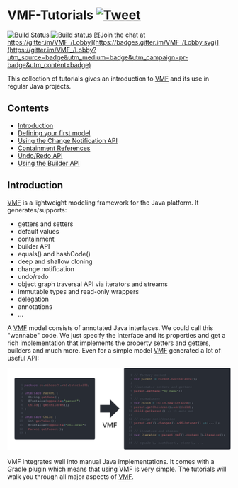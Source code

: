 # VMF-Tutorials [![Tweet](https://img.shields.io/twitter/url/http/shields.io.svg?style=social)](https://twitter.com/intent/tweet?text=VMF:%20The%20new%20modeling%20framework%20for%20Java!&url=https://github.com/miho/VMF&via=mihosoft&hashtags=vmf,java,mdd,developers)
[![Build Status](https://travis-ci.org/miho/VMF-Tutorials.svg?branch=master)](https://travis-ci.org/miho/VMF-Tutorials)
[![Build status](https://ci.appveyor.com/api/projects/status/w3ncymxslgm8thtf?svg=true)](https://ci.appveyor.com/project/miho/vmf-tutorials)
[![Join the chat at https://gitter.im/VMF_/Lobby](https://badges.gitter.im/VMF_/Lobby.svg)](https://gitter.im/VMF_/Lobby?utm_source=badge&utm_medium=badge&utm_campaign=pr-badge&utm_content=badge)

This collection of tutorials gives an introduction to [VMF](https://github.com/miho/VMF) and its use in regular Java projects.

## Contents

- [Introduction](https://github.com/miho/VMF-Tutorials/blob/master/README.md#introduction)
- [Defining your first model](https://github.com/miho/VMF-Tutorials/blob/master/VMF-Tutorial-01/README.md)
- [Using the Change Notification API](https://github.com/miho/VMF-Tutorials/blob/master/VMF-Tutorial-02/README.md)
- [Containment References](https://github.com/miho/VMF-Tutorials/tree/master/VMF-Tutorial-03/README.md)
- [Undo/Redo API](https://github.com/miho/VMF-Tutorials/tree/master/VMF-Tutorial-04/README.md)
- [Using the Builder API](https://github.com/miho/VMF-Tutorials/tree/master/VMF-Tutorial-05/README.md)

## Introduction

[VMF](https://github.com/miho/VMF) is a lightweight modeling framework for the Java platform. It generates/supports:

- getters and setters
- default values
- containment
- builder API
- equals() and hashCode()
- deep and shallow cloning
- change notification
- undo/redo
- object graph traversal API via iterators and streams
- immutable types and read-only wrappers
- delegation
- annotations
- ...

A [VMF](https://github.com/miho/VMF) model consists of annotated Java interfaces. We could call this "wannabe" code. We just specify the interface and its properties and get a rich implementation that implements the property setters and getters, builders and much more. Even for a simple model [VMF](https://github.com/miho/VMF) generated a lot of useful API:

<img src="resources/img/vmf-01.svg">

VMF integrates well into manual Java implementations. It comes with a Gradle plugin which means that using VMF is very simple. The tutorials will walk you through all major aspects of [VMF](https://github.com/miho/VMF).

